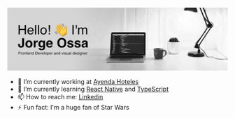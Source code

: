 ![header](https://raw.githubusercontent.com/georgehossa/georgehossa/main/assets/profile-header.png)
- 🔭 I’m currently working at [Ayenda Hoteles](https://www.ayenda.com/)
- 🌱 I’m currently learning [React Native](https://reactnative.dev/) and [TypeScript](https://www.typescriptlang.org/)
- 📫 How to reach me: [Linkedin](https://www.linkedin.com/in/jorgehossa/)
- ⚡ Fun fact: I'm a huge fan of Star Wars
